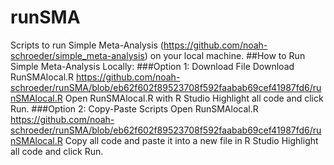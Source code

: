 # runSMA
Scripts to run Simple Meta-Analysis (https://github.com/noah-schroeder/simple_meta-analysis) on your local machine. 
##How to Run Simple Meta-Analysis Locally:
###Option 1: Download File
Download RunSMAlocal.R https://github.com/noah-schroeder/runSMA/blob/eb62f602f89523708f592faabab69cef41987fd6/runSMAlocal.R 
Open RunSMAlocal.R with R Studio
Highlight all code and click Run. 
###Option 2: Copy-Paste Scripts
Open RunSMAlocal.R https://github.com/noah-schroeder/runSMA/blob/eb62f602f89523708f592faabab69cef41987fd6/runSMAlocal.R 
Copy all code and paste it into a new file in R Studio
Highlight all code and click Run. 
